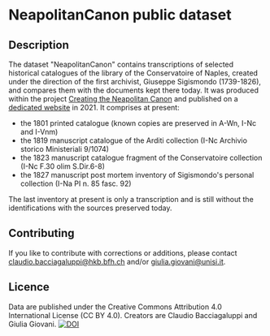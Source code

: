 # NeapolitanCanon public dataset
## Description
The dataset "NeapolitanCanon" contains transcriptions of selected historical catalogues of the library of the Conservatoire of Naples, created under the direction of the first archivist, Giuseppe Sigismondo (1739-1826), and compares them with the documents kept there today. 
It was produced within the project [Creating the Neapolitan Canon](https://www.hkb-interpretation.ch/projekte/creating-the-neapolitan-canon) and published on a [dedicated website](https://neapolitancanon.hkb.bfh.ch/) in 2021.
It comprises at present:
- the 1801 printed catalogue (known copies are preserved in A-Wn, I-Nc and I-Vnm)
- the 1819 manuscript catalogue of the Arditi collection (I-Nc Archivio storico Ministeriali 9/1074)
- the 1823 manuscript catalogue fragment of the Conservatoire collection (I-Nc F.30 olim S.Dir.6-8)
- the 1827 manuscript post mortem inventory of Sigismondo's personal collection (I-Na PI n. 85 fasc. 92)

The last inventory at present is only a transcription and is still without the identifications with the sources preserved today.
## Contributing
If you like to contribute with corrections or additions, please contact <claudio.bacciagaluppi@hkb.bfh.ch> and/or <giulia.giovani@unisi.it>.
## Licence
Data are published under the Creative Commons Attribution 4.0 International License (CC BY 4.0). Creators are Claudio Bacciagaluppi and Giulia Giovani.
[![DOI](https://zenodo.org/badge/333383897.svg)](https://zenodo.org/badge/latestdoi/333383897)
